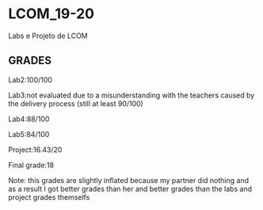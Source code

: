 # LCOM_19-20
Labs e Projeto de LCOM

## GRADES

Lab2:100/100

Lab3:not evaluated due to a misunderstanding with the teachers caused by the delivery process (still at least 90/100)

Lab4:88/100

Lab5:84/100

Project:16.43/20

Final grade:18

Note: this grades are slightly inflated because my partner did nothing and as a result I got better grades than her and better grades than the labs and project grades themselfs
